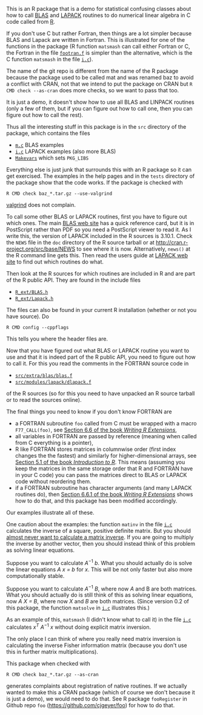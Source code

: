 
This is an R package that is a demo for statistical confusing classes
about how to call
[BLAS](http://en.wikipedia.org/wiki/Basic_Linear_Algebra_Subprograms) and
[LAPACK](http://en.wikipedia.org/wiki/LAPACK) routines to do numerical linear
algebra in C code called from [R](http://www.r-project.org).

If you don't use C but rather Fortran, then things are a lot simpler
because BLAS and Lapack are written in Fortran.  This is illustrated
for one of the functions in the package (R function `matsmash` can
call either Fortran or C, the Fortran in the file
[`footran.f`](package/baz/src/footran.f) is simpler than the alternative,
which is the C function `matsmash` in the file
[`i.c`](package/baz/src/i.c)).

The name of the git repo is different from the name of the R package because
the package used to be called mat and was renamed baz to avoid a conflict
with CRAN, not that we intend to put the package on CRAN but
`R CMD check --as-cran` does more checks, so we want to pass that too.

It is just a demo, it doesn't show how to use all BLAS and LINPACK routines
(only a few of them, but if you can figure out how to call one, then you
can figure out how to call the rest).

Thus all the interesting stuff in this package is in the `src` directory of
the package, which contains the files

 * [`m.c`](package/baz/src/m.c) BLAS examples
 * [`i.c`](package/baz/src/i.c) LAPACK examples (also more BLAS)
 * [`Makevars`](package/baz/src/Makevars) which sets `PKG_LIBS`

Everything else is just junk that surrounds this with an R package so it
can get exercised.  The examples in the help pages and in the `tests`
directory of the package show that the code works.  If the package is checked
with

    R CMD check baz_*.tar.gz --use-valgrind

[valgrind](http://valgrind.org/) does not complain.

To call some other BLAS or LAPACK routines, first you have to figure out
which ones.  The main [BLAS web site](http://www.netlib.org/blas/) has a
quick reference card, but it is in PostScript rather than PDF so you need
a PostScript viewer to read it.  As I write this, the version of LAPACK
included in the R sources is 3.10.1.  Check the `NEWS` file in the `doc`
directory of the R source tarball or at http://cran.r-project.org/src/base/NEWS
to see where it is now.  Alternatively, `news()` at the R command line
gets this.  Then read the users guide at
[LAPACK web site](http://www.netlib.org/lapack/#_manpages) to find out
which routines do what.

Then look at the R sources for which routines are included in R and are part
of the R public API.  They are found in the include files

 * [`R_ext/BLAS.h`](https://svn.r-project.org/R/trunk/src/include/R_ext/BLAS.h)
 * [`R_ext/Lapack.h`](https://svn.r-project.org/R/trunk/src/include/R_ext/Lapack.h)

The files can also be found in your current R installation (whether or not
you have source).  Do

    R CMD config --cppflags

This tells you where the header files are.

Now that you have figured out what BLAS or LAPACK routine you want to use
and that it is indeed part of the R public API, you need to figure out how
to call it.  For this you read the comments in the FORTRAN source code in

 * [`src/extra/blas/blas.f`](https://svn.r-project.org/R/trunk/src/extra/blas/blas.f)
 * [`src/modules/lapack/dlapack.f`](http://svn.r-project.org/R/trunk/src/modules/lapack/dlapack.f)

of the R sources (so for this you need to have unpacked an R source tarball
or to read the sources online).

The final things you need to know if you don't know FORTRAN are

 * a FORTRAN subroutine `foo` called from C must be wrapped with a macro `F77_CALL(foo)`, see [Section 6.6 of the book *Writing R Extensions*](http://cran.us.r-project.org/doc/manuals/r-release/R-exts.html#Calling-C-from-FORTRAN-and-vice-versa),
 * all variables in FORTRAN are passed by reference (meaning when called from
   C everything is a pointer),
 * R like FORTRAN stores matrices in columnwise order (first index changes the
   the fastest) and similarly for higher-dimensional arrays, see
   [Section 5.1 of the book *Introduction to R*](http://cran.us.r-project.org/doc/manuals/r-release/R-intro.html#Arrays).  This means (assuming you keep the matrices in the same storage order that R and FORTRAN have in your C code) you can pass the matrices direct to BLAS or LAPACK code without reordering them.
 * if a FORTRAN subroutine has character arguments (and many LAPACK routines
   do), then [Section 6.6.1  of the book *Writing R Extensions*](http://cran.us.r-project.org/doc/manuals/r-release/R-exts.html#fortran-character-strings)
   shows how to do that, and this package has been modified accordingly.
   
Our examples illustrate all of these.

One caution about the examples: the function `matinv` in the file
[`i.c`](package/baz/src/i.c) calculates the inverse of a square, positive
definite matrix.  But you should [almost never want to calculate a matrix
inverse](http://www.johndcook.com/blog/2010/01/19/dont-invert-that-matrix/).
If you are going to multiply the inverse by another vector, then you should
instead think of this problem as solving linear equations.

Suppose you want to calculate <var>A</var><sup>&minus;1</sup> <var>b</var>.
What you should actually do is solve the linear equations <var>A x = b</var>
for <var>x</var>.  This will be not only faster but also more computationally
stable.

Suppose you want to calculate <var>A</var><sup>&minus;1</sup> <var>B</var>,
where now <var>A</var> and </var>B</var> are both matrices.  What you should
actually do is still think of this as solving linear equations, now <var>A X = B</var>, where now <var>X</var> and <var>B</var> are both matrices.
(Since version 0.2 of this package, the function `matsolve` in
[`i.c`](package/baz/src/i.c) illustrates this.)

As an example of this, `matsmash` (I didn't know what to call it) in the file
[`i.c`](package/baz/src/i.c) calculates <var>x<sup>T</sup></var>
<var>A</var><sup>&minus;1</sup> <var>x</var> without doing explicit matrix
inversion.

The only place I can think of where you really need matrix inversion is
calculating the inverse Fisher information matrix (because you don't
use this in further matrix multiplications).

This package when checked with

    R CMD check baz_*.tar.gz --as-cran

generates complaints about registration of native routines.
If we actually wanted to make this a CRAN package (which of course we
don't because it is just a demo), we would need to do that.
See R package `fooRegister` in Github repo `foo`
(https://github.com/cjgeyer/foo) for how to do that.

